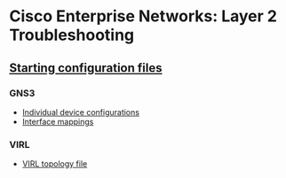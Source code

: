 # Cisco Enterprise Networks: Layer 2 Troubleshooting
## [Starting configuration files](m2)
### GNS3
- [Individual device configurations](m2/layer-2-protocols-ccnp-configs)
- [Interface mappings](m2/layer-2-protocols-ccnp-configs/connections.csv)
### VIRL
- [VIRL topology file](m2\layer-2-protocols-ccnp\layer-2-protocols-ccnp-300-135-tshoot.virl)